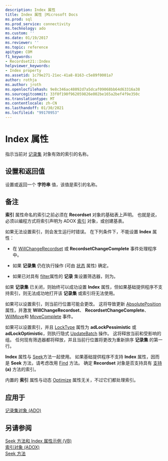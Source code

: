 ```yaml
---
description: Index 属性
title: Index 属性 |Microsoft Docs
ms.prod: sql
ms.prod_service: connectivity
ms.technology: ado
ms.custom: ''
ms.date: 01/19/2017
ms.reviewer: ''
ms.topic: reference
apitype: COM
f1_keywords:
- Recordset21::Index
helpviewer_keywords:
- Index property
ms.assetid: 1c79e271-21ec-41a8-8163-c5e89f0001a7
author: rothja
ms.author: jroth
ms.openlocfilehash: 9e8c346ac48092d7a5dcaf09068bb64d63316a38
ms.sourcegitcommit: 33f0f190f962059826e002be165a2bef4f9e350c
ms.translationtype: MT
ms.contentlocale: zh-CN
ms.lasthandoff: 01/30/2021
ms.locfileid: "99170953"
---
```

# <a name="index-property"></a>Index 属性
指示当前对 [记录集](./recordset-object-ado.md) 对象有效的索引的名称。  
  
## <a name="settings-and-return-values"></a>设置和返回值  
 设置或返回一个 **字符串** 值，该值是索引的名称。  
  
## <a name="remarks"></a>备注  
 **索引** 属性命名的索引之前必须在 **Recordset** 对象的基础表上声明。 也就是说，必须以编程方式将索引声明为 ADOX [索引](../adox-api/index-object-adox.md) 对象，或创建基表。  
  
 如果无法设置索引，则会发生运行时错误。 在下列条件下，不能设置 **Index** 属性：  
  
-   在 [WillChangeRecordset](./willchangerecordset-and-recordsetchangecomplete-events-ado.md) 或 **RecordsetChangeComplete** 事件处理程序中。  
  
-   如果 **记录集** 仍在执行操作 (可由 [状态](./state-property-ado.md) 属性) 确定。  
  
-   如果已对具有 [filter](./filter-property.md)属性的 **记录** 集设置筛选器，则为。  
  
 如果 **记录集** 已关闭，则始终可以成功设置 **Index** 属性，但如果基础提供程序不支持索引，则无法成功地打开该 **记录集** 或索引将无法使用。  
  
 如果可以设置索引，则当前行位置可能会更改。 这将导致更新 [AbsolutePosition](./absoluteposition-property-ado.md) 属性，并激发 **WillChangeRecordset**、 **RecordsetChangeComplete**、 [WillMove](./willmove-and-movecomplete-events-ado.md)和 [MoveComplete](./willmove-and-movecomplete-events-ado.md) 事件。  
  
 如果可以设置索引，并且 [LockType](./locktype-property-ado.md) 属性为 **adLockPessimistic** 或 **adLockOptimistic**，则执行隐式 [UpdateBatch](./updatebatch-method.md) 操作。 这将释放当前和受影响的组。 任何现有筛选器都将释放，并且当前行位置将更改为重新排序 **记录集** 的第一行。  
  
 **Index** 属性与 [Seek](./seek-method.md)方法一起使用。 如果基础提供程序不支持 **Index** 属性，因而是 **Seek** 方法，请考虑改用 [Find](./find-method-ado.md) 方法。 确定 **Recordset** 对象是否支持具有 [支持](./supports-method.md)**(a)** 方法的索引。  
  
 内置的 **索引** 属性与动态 [Optimize](./optimize-property-dynamic-ado.md) 属性无关，不过它们都处理索引。  
  
## <a name="applies-to"></a>应用于  
 [记录集对象 (ADO)](./recordset-object-ado.md)  
  
## <a name="see-also"></a>另请参阅  
 [Seek 方法和 Index 属性示例 (VB) ](./seek-method-and-index-property-example-vb.md)   
 [索引对象 (ADOX) ](../adox-api/index-object-adox.md)   
 [Seek 方法](./seek-method.md)